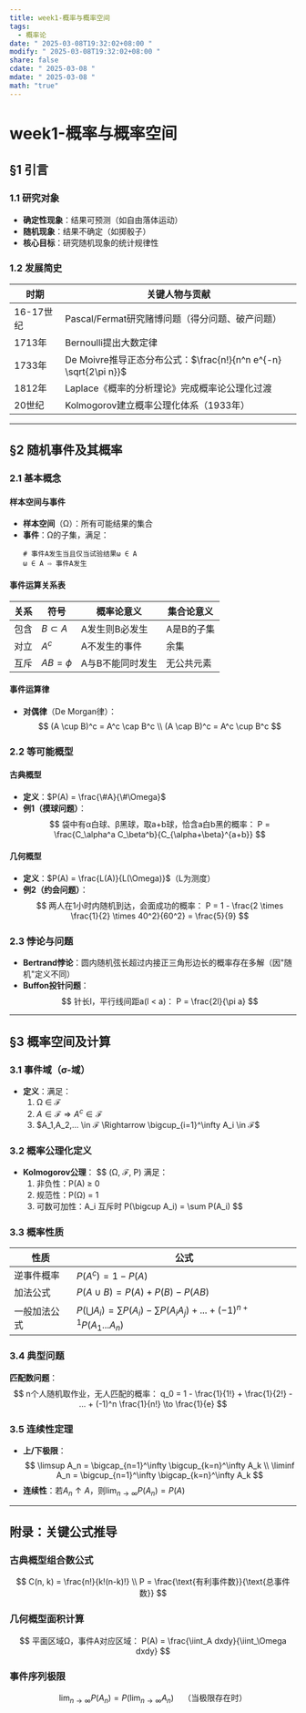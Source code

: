 ```yaml
---
title: week1-概率与概率空间
tags:
  - 概率论
date: " 2025-03-08T19:32:02+08:00 "
modify: " 2025-03-08T19:32:02+08:00 "
share: false
cdate: " 2025-03-08 "
mdate: " 2025-03-08 "
math: "true"
---
```


# week1-概率与概率空间

## §1 引言
### 1.1 研究对象
- **确定性现象**：结果可预测（如自由落体运动）
- **随机现象**：结果不确定（如掷骰子）
- **核心目标**：研究随机现象的统计规律性

### 1.2 发展简史
| 时期       | 关键人物与贡献                                                                 |
|------------|------------------------------------------------------------------------------|
| 16-17世纪  | Pascal/Fermat研究赌博问题（得分问题、破产问题）                               |
| 1713年     | Bernoulli提出大数定律                                                        |
| 1733年     | De Moivre推导正态分布公式：$\frac{n!}{n^n e^{-n} \sqrt{2\pi n}}$            |
| 1812年     | Laplace《概率的分析理论》完成概率论公理化过渡                                |
| 20世纪     | Kolmogorov建立概率公理化体系（1933年）                                       |

---

## §2 随机事件及其概率
### 2.1 基本概念
#### 样本空间与事件
- **样本空间**（Ω）：所有可能结果的集合
- **事件**：Ω的子集，满足：
  ```text
  # 事件A发生当且仅当试验结果ω ∈ A
  ω ∈ A ⇨ 事件A发生
  ```

#### 事件运算关系表
| 关系        | 符号        | 概率论意义                 | 集合论意义       |
|-------------|-------------|---------------------------|------------------|
| 包含        | $B \subset A$ | A发生则B必发生            | A是B的子集      |
| 对立        | $A^c$       | A不发生的事件             | 余集            |
| 互斥        | $AB = \phi$ | A与B不能同时发生          | 无公共元素       |

#### 事件运算律
- **对偶律**（De Morgan律）：
  $$
  (A \cup B)^c = A^c \cap B^c \\
  (A \cap B)^c = A^c \cup B^c
  $$

### 2.2 等可能概型
#### 古典概型
- **定义**：$P(A) = \frac{\#A}{\#\Omega}$
- **例1（摸球问题）**：
  $$
  袋中有α白球、β黑球，取a+b球，恰含a白b黑的概率：
  P = \frac{C_\alpha^a C_\beta^b}{C_{\alpha+\beta}^{a+b}}
  $$

#### 几何概型
- **定义**：$P(A) = \frac{L(A)}{L(\Omega)}$（L为测度）
- **例2（约会问题）**：
  $$
  两人在1小时内随机到达，会面成功的概率：
  P = 1 - \frac{2 \times \frac{1}{2} \times 40^2}{60^2} = \frac{5}{9}
  $$

### 2.3 悖论与问题
- **Bertrand悖论**：圆内随机弦长超过内接正三角形边长的概率存在多解（因"随机"定义不同）
- **Buffon投针问题**：
  $$
  针长l，平行线间距a(l < a)：
  P = \frac{2l}{\pi a}
  $$

---

## §3 概率空间及计算
### 3.1 事件域（σ-域）
- **定义**：满足：
  1. Ω ∈ ℱ
  2. $A \in ℱ \Rightarrow A^c \in ℱ$
  3. $A_1,A_2,... \in ℱ \Rightarrow \bigcup_{i=1}^\infty A_i \in ℱ$

### 3.2 概率公理化定义
- **Kolmogorov公理**：
  $$
  (Ω, ℱ, P) 满足：
  1. 非负性：P(A) ≥ 0
  2. 规范性：P(Ω) = 1
  3. 可数可加性：A_i 互斥时 P(\bigcup A_i) = \sum P(A_i)
  $$

### 3.3 概率性质
| 性质          | 公式                                                                 |
|---------------|---------------------------------------------------------------------|
| 逆事件概率    | $P(A^c) = 1 - P(A)$                                               |
| 加法公式      | $P(A \cup B) = P(A) + P(B) - P(AB)$                              |
| 一般加法公式  | $P(\bigcup A_i) = \sum P(A_i) - \sum P(A_iA_j) + ... + (-1)^{n+1}P(A_1...A_n)$ |

### 3.4 典型问题
**匹配数问题**：
$$
n个人随机取作业，无人匹配的概率：
q_0 = 1 - \frac{1}{1!} + \frac{1}{2!} - ... + (-1)^n \frac{1}{n!} \to \frac{1}{e}
$$

### 3.5 连续性定理
- **上/下极限**：
  $$
  \limsup A_n = \bigcap_{n=1}^\infty \bigcup_{k=n}^\infty A_k \\
  \liminf A_n = \bigcup_{n=1}^\infty \bigcap_{k=n}^\infty A_k
  $$
- **连续性**：若$A_n \uparrow A$，则$\lim_{n\to\infty} P(A_n) = P(A)$

---

## 附录：关键公式推导
### 古典概型组合数公式
$$
C(n, k) = \frac{n!}{k!(n-k)!} \\
P = \frac{\text{有利事件数}}{\text{总事件数}}
$$

### 几何概型面积计算
$$
平面区域Ω，事件A对应区域：
P(A) = \frac{\iint_A dxdy}{\iint_\Omega dxdy}
$$

### 事件序列极限
$$
\lim_{n\to\infty} P(A_n) = P(\lim_{n\to\infty} A_n) \quad \text{（当极限存在时）}
$$

